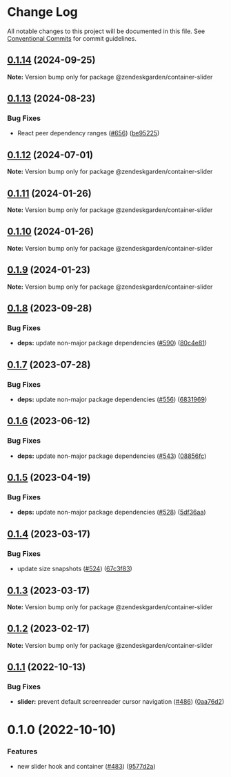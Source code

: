 # Change Log

All notable changes to this project will be documented in this file.
See [Conventional Commits](https://conventionalcommits.org) for commit guidelines.

## [0.1.14](https://github.com/zendeskgarden/react-containers/compare/@zendeskgarden/container-slider@0.1.13...@zendeskgarden/container-slider@0.1.14) (2024-09-25)

**Note:** Version bump only for package @zendeskgarden/container-slider

## [0.1.13](https://github.com/zendeskgarden/react-containers/compare/@zendeskgarden/container-slider@0.1.12...@zendeskgarden/container-slider@0.1.13) (2024-08-23)

### Bug Fixes

- React peer dependency ranges ([#656](https://github.com/zendeskgarden/react-containers/issues/656)) ([be95225](https://github.com/zendeskgarden/react-containers/commit/be95225f3c988183944d8b0395c578dd4396ba62))

## [0.1.12](https://github.com/zendeskgarden/react-containers/compare/@zendeskgarden/container-slider@0.1.11...@zendeskgarden/container-slider@0.1.12) (2024-07-01)

**Note:** Version bump only for package @zendeskgarden/container-slider

## [0.1.11](https://github.com/zendeskgarden/react-containers/compare/@zendeskgarden/container-slider@0.1.10...@zendeskgarden/container-slider@0.1.11) (2024-01-26)

**Note:** Version bump only for package @zendeskgarden/container-slider

## [0.1.10](https://github.com/zendeskgarden/react-containers/compare/@zendeskgarden/container-slider@0.1.9...@zendeskgarden/container-slider@0.1.10) (2024-01-26)

**Note:** Version bump only for package @zendeskgarden/container-slider

## [0.1.9](https://github.com/zendeskgarden/react-containers/compare/@zendeskgarden/container-slider@0.1.8...@zendeskgarden/container-slider@0.1.9) (2024-01-23)

**Note:** Version bump only for package @zendeskgarden/container-slider

## [0.1.8](https://github.com/zendeskgarden/react-containers/compare/@zendeskgarden/container-slider@0.1.7...@zendeskgarden/container-slider@0.1.8) (2023-09-28)

### Bug Fixes

- **deps:** update non-major package dependencies ([#590](https://github.com/zendeskgarden/react-containers/issues/590)) ([80c4e81](https://github.com/zendeskgarden/react-containers/commit/80c4e8131ec657b38d3e8932aa688fcd141e8cb8))

## [0.1.7](https://github.com/zendeskgarden/react-containers/compare/@zendeskgarden/container-slider@0.1.6...@zendeskgarden/container-slider@0.1.7) (2023-07-28)

### Bug Fixes

- **deps:** update non-major package dependencies ([#556](https://github.com/zendeskgarden/react-containers/issues/556)) ([6831969](https://github.com/zendeskgarden/react-containers/commit/6831969ebb4390546f0159c5803121d711ef91bd))

## [0.1.6](https://github.com/zendeskgarden/react-containers/compare/@zendeskgarden/container-slider@0.1.5...@zendeskgarden/container-slider@0.1.6) (2023-06-12)

### Bug Fixes

- **deps:** update non-major package dependencies ([#543](https://github.com/zendeskgarden/react-containers/issues/543)) ([08856fc](https://github.com/zendeskgarden/react-containers/commit/08856fca9b08f7434b91bf1b95b4d2fff497d75f))

## [0.1.5](https://github.com/zendeskgarden/react-containers/compare/@zendeskgarden/container-slider@0.1.4...@zendeskgarden/container-slider@0.1.5) (2023-04-19)

### Bug Fixes

- **deps:** update non-major package dependencies ([#528](https://github.com/zendeskgarden/react-containers/issues/528)) ([5df36aa](https://github.com/zendeskgarden/react-containers/commit/5df36aa7c5e78dc0da79a95416e915cc8e1348da))

## [0.1.4](https://github.com/zendeskgarden/react-containers/compare/@zendeskgarden/container-slider@0.1.3...@zendeskgarden/container-slider@0.1.4) (2023-03-17)

### Bug Fixes

- update size snapshots ([#524](https://github.com/zendeskgarden/react-containers/issues/524)) ([67c3f83](https://github.com/zendeskgarden/react-containers/commit/67c3f83a41f89ec3a6dfde986c85405b893f7b74))

## [0.1.3](https://github.com/zendeskgarden/react-containers/compare/@zendeskgarden/container-slider@0.1.2...@zendeskgarden/container-slider@0.1.3) (2023-03-17)

**Note:** Version bump only for package @zendeskgarden/container-slider

## [0.1.2](https://github.com/zendeskgarden/react-containers/compare/@zendeskgarden/container-slider@0.1.1...@zendeskgarden/container-slider@0.1.2) (2023-02-17)

**Note:** Version bump only for package @zendeskgarden/container-slider

## [0.1.1](https://github.com/zendeskgarden/react-containers/compare/@zendeskgarden/container-slider@0.1.0...@zendeskgarden/container-slider@0.1.1) (2022-10-13)

### Bug Fixes

- **slider:** prevent default screenreader cursor navigation ([#486](https://github.com/zendeskgarden/react-containers/issues/486)) ([0aa76d2](https://github.com/zendeskgarden/react-containers/commit/0aa76d2920302d04a43d878b7d6d2462a6fafdd3))

# 0.1.0 (2022-10-10)

### Features

- new slider hook and container ([#483](https://github.com/zendeskgarden/react-containers/issues/483)) ([9577d2a](https://github.com/zendeskgarden/react-containers/commit/9577d2a890b5e9fdda12ee8318531bf245da77c3))
